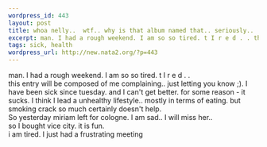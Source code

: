 ```yaml
--- 
wordpress_id: 443
layout: post
title: whoa nelly..  wtf.. why is that album named that.. seriously..
excerpt: man. I had a rough weekend. I am so so tired. t I r e d . . this entry will be composed of me complaining.. just letting you know ;). I have been sick since tuesday. and I can't get better. for some reason - it sucks. I think I lead a unhealthy lifestyle.. mostly in terms of eating. but smoking crack so much certainly doesn't help. So yesterday miriam left for cologne. I am sad.. I wi...
tags: sick, health
wordpress_url: http://new.nata2.org/?p=443
---
```

man. I had a rough weekend. I am so so tired. t I r e d . . <br/>this entry will be composed of me complaining.. just letting you know ;). I have been sick since tuesday. and I can't get better. for some reason - it sucks. I think I lead a unhealthy lifestyle.. mostly in terms of eating. but smoking crack so much certainly doesn't help. <br/>So yesterday miriam left for cologne. I am sad.. I will miss her.. <br/>so I bought vice city. it is fun. <br/>i am tired. I just had a frustrating meeting
